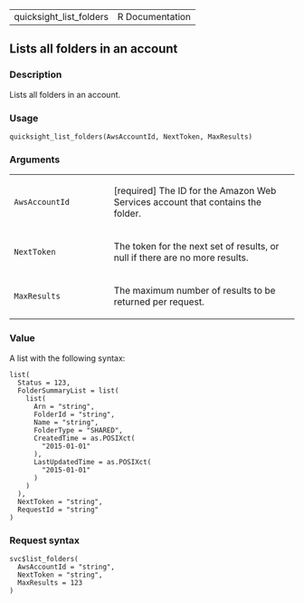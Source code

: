 <table style="width: 100%;">
<tbody>
<tr class="odd">
<td>quicksight_list_folders</td>
<td style="text-align: right;">R Documentation</td>
</tr>
</tbody>
</table>

## Lists all folders in an account

### Description

Lists all folders in an account.

### Usage

    quicksight_list_folders(AwsAccountId, NextToken, MaxResults)

### Arguments

<table>
<colgroup>
<col style="width: 35%" />
<col style="width: 65%" />
</colgroup>
<tbody>
<tr class="odd">
<td><code
id="quicksight_list_folders_:_AwsAccountId">AwsAccountId</code></td>
<td><p>[required] The ID for the Amazon Web Services account that
contains the folder.</p></td>
</tr>
<tr class="even">
<td><code id="quicksight_list_folders_:_NextToken">NextToken</code></td>
<td><p>The token for the next set of results, or null if there are no
more results.</p></td>
</tr>
<tr class="odd">
<td><code
id="quicksight_list_folders_:_MaxResults">MaxResults</code></td>
<td><p>The maximum number of results to be returned per
request.</p></td>
</tr>
</tbody>
</table>

### Value

A list with the following syntax:

    list(
      Status = 123,
      FolderSummaryList = list(
        list(
          Arn = "string",
          FolderId = "string",
          Name = "string",
          FolderType = "SHARED",
          CreatedTime = as.POSIXct(
            "2015-01-01"
          ),
          LastUpdatedTime = as.POSIXct(
            "2015-01-01"
          )
        )
      ),
      NextToken = "string",
      RequestId = "string"
    )

### Request syntax

    svc$list_folders(
      AwsAccountId = "string",
      NextToken = "string",
      MaxResults = 123
    )
